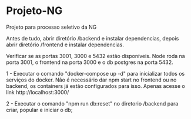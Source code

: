 # Projeto-NG
Projeto para processo seletivo da NG

Antes de tudo,
abrir diretório /backend e instalar dependencias, depois
abrir diretório /frontend e instalar dependencias.

Verificar se as portas 3001, 3000 e 5432 estão disponíveis.
Node roda na porta 3001, o frontend na porta 3000 e o db postgres na porta 5432.

1 - Executar o comando "docker-compose up -d" para inicializar todos os serviços do docker.
Não é necessário dar npm start no frontend ou no backend, os containers já estão configurados para isso. Apenas
acesse o link http://localhost:3000/

2 - Executar o comando "npm run db:reset" no diretorio /backend para criar, popular e iniciar o db;

